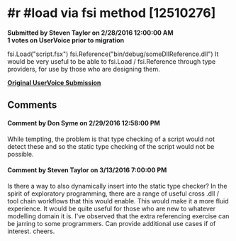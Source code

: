 # #r #load via fsi method [12510276] #

**Submitted by Steven Taylor on 2/28/2016 12:00:00 AM**  
**1 votes on UserVoice prior to migration**  

fsi.Load("script.fsx")
fsi.Reference("bin/debug/someDllReference.dll")
It would be very useful to be able to fsi.Load / fsi.Reference through type providers, for use by those who are designing them.



**[Original UserVoice Submission](https://fslang.uservoice.com/forums/245727-f-language/suggestions/12510276)**


## Comments ##


#### Comment by Don Syme on 2/29/2016 12:58:00 PM ####
While tempting, the problem is that type checking of a script would not detect these and so the static type checking of the script would not be possible.


#### Comment by Steven Taylor on 3/13/2016 7:00:00 PM ####
Is there a way to also dynamically insert into the static type checker?
In the spirit of exploratory programming, there are a range of useful cross .dll / tool chain workflows that this would enable. This would make it a more fluid experience. It would be quite useful for those who are new to whatever modelling domain it is. I've observed that the extra referencing exercise can be jarring to some programmers. Can provide additional use cases if of interest.
cheers.

